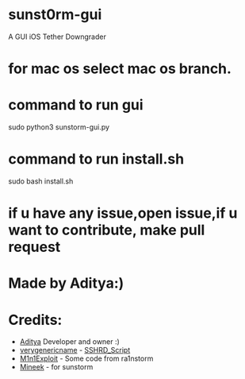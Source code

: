 # sunst0rm-gui
A GUI iOS Tether Downgrader 

# for mac os select mac os branch.

# command to run gui
sudo python3 sunstorm-gui.py

# command to run install.sh
sudo bash install.sh

# if u have any issue,open issue,if u want to contribute, make pull request


# Made by Aditya:)

# Credits:
- [Aditya](https://github.com/aditya20110) Developer and owner :)
- [verygenericname](https://github.com/verygenericname) - [SSHRD_Script](https://github.com/verygenericname/SSHRD_Script)
- [M1n1Exploit](https://github.com/Mini-Exploit) - Some code from ra1nstorm
- [Mineek](https://github.com/mineek) - for sunstorm
